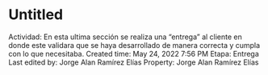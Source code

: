# Untitled

Actividad: En esta ultima sección se realiza una “entrega” al cliente en donde este validara que se haya desarrollado de manera correcta y cumpla con lo que necesitaba.
Created time: May 24, 2022 7:56 PM
Etapa: Entrega
Last edited by: Jorge Alan Ramírez Elías
Property: Jorge Alan Ramírez Elías